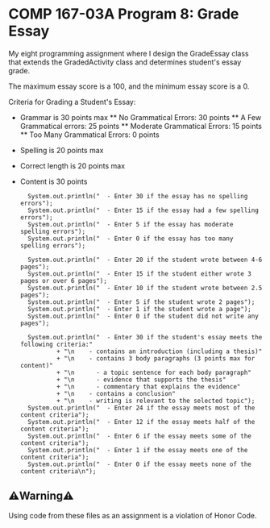 # COMP 167-03A Program 8: Grade Essay
My eight programming assignment where I design the GradeEssay class that extends the GradedActivity class and determines student's essay grade.

The maximum essay score is a 100, and the minimum essay score is a 0.

Criteria for Grading a Student's Essay:
* Grammar is 30 points max
	** No Grammatical Errors: 30 points
	** A Few Grammatical errors: 25 points
	** Moderate Grammatical Errors: 15 points
	** Too Many Grammatical Errors: 0 points
* Spelling is 20 points max
* Correct length is 20 points max
* Content is 30 points

		System.out.println("  - Enter 30 if the essay has no spelling errors");
		System.out.println("  - Enter 15 if the essay had a few spelling errors");
		System.out.println("  - Enter 5 if the essay has moderate spelling errors");
		System.out.println("  - Enter 0 if the essay has too many spelling errors");

		System.out.println("  - Enter 20 if the student wrote between 4-6 pages");
		System.out.println("  - Enter 15 if the student either wrote 3 pages or over 6 pages");
		System.out.println("  - Enter 10 if the student wrote between 2.5 pages");
		System.out.println("  - Enter 5 if the student wrote 2 pages");
		System.out.println("  - Enter 1 if the student wrote a page");
		System.out.println("  - Enter 0 if the student did not write any pages");

		System.out.println("  - Enter 30 if the student's essay meets the following criteria:"
				+ "\n    - contains an introduction (including a thesis)"
				+ "\n    - contains 3 body paragraphs (3 points max for content)"
				+ "\n      - a topic sentence for each body paragraph"
				+ "\n      - evidence that supports the thesis"
				+ "\n      - commentary that explains the evidence"
				+ "\n    - contains a conclusion"
				+ "\n    - writing is relevant to the selected topic");
		System.out.println("  - Enter 24 if the essay meets most of the content criteria");
		System.out.println("  - Enter 12 if the essay meets half of the content criteria");
		System.out.println("  - Enter 6 if the essay meets some of the content criteria");
		System.out.println("  - Enter 1 if the essay meets one of the content criteria");
		System.out.println("  - Enter 0 if the essay meets none of the content criteria\n");

## ⚠️Warning⚠️
Using code from these files as an assignment is a violation of Honor Code.
